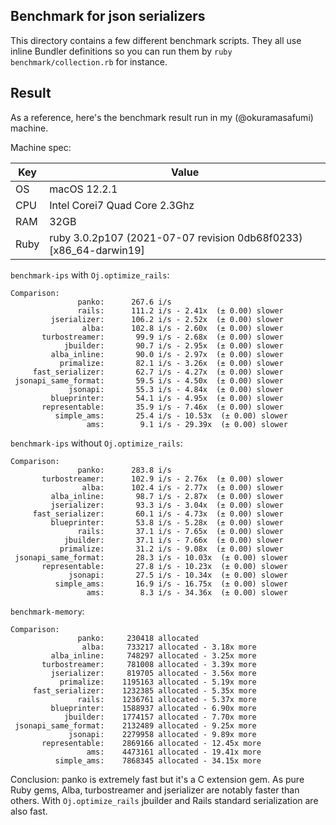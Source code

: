 ## Benchmark for json serializers

This directory contains a few different benchmark scripts. They all use inline Bundler definitions so you can run them by `ruby benchmark/collection.rb` for instance.

## Result

As a reference, here's the benchmark result run in my (@okuramasafumi) machine.

Machine spec:

|Key|Value|
|---|---|
|OS|macOS 12.2.1|
|CPU|Intel Corei7 Quad Core 2.3Ghz|
|RAM|32GB|
|Ruby|ruby 3.0.2p107 (2021-07-07 revision 0db68f0233) [x86_64-darwin19]|

`benchmark-ips` with `Oj.optimize_rails`:

```
Comparison:
               panko:      267.6 i/s
               rails:      111.2 i/s - 2.41x  (± 0.00) slower
         jserializer:      106.2 i/s - 2.52x  (± 0.00) slower
                alba:      102.8 i/s - 2.60x  (± 0.00) slower
       turbostreamer:       99.9 i/s - 2.68x  (± 0.00) slower
            jbuilder:       90.7 i/s - 2.95x  (± 0.00) slower
         alba_inline:       90.0 i/s - 2.97x  (± 0.00) slower
           primalize:       82.1 i/s - 3.26x  (± 0.00) slower
     fast_serializer:       62.7 i/s - 4.27x  (± 0.00) slower
 jsonapi_same_format:       59.5 i/s - 4.50x  (± 0.00) slower
             jsonapi:       55.3 i/s - 4.84x  (± 0.00) slower
         blueprinter:       54.1 i/s - 4.95x  (± 0.00) slower
       representable:       35.9 i/s - 7.46x  (± 0.00) slower
          simple_ams:       25.4 i/s - 10.53x  (± 0.00) slower
                 ams:        9.1 i/s - 29.39x  (± 0.00) slower
```

`benchmark-ips` without `Oj.optimize_rails`:

```
Comparison:
               panko:      283.8 i/s
       turbostreamer:      102.9 i/s - 2.76x  (± 0.00) slower
                alba:      102.4 i/s - 2.77x  (± 0.00) slower
         alba_inline:       98.7 i/s - 2.87x  (± 0.00) slower
         jserializer:       93.3 i/s - 3.04x  (± 0.00) slower
     fast_serializer:       60.1 i/s - 4.73x  (± 0.00) slower
         blueprinter:       53.8 i/s - 5.28x  (± 0.00) slower
               rails:       37.1 i/s - 7.65x  (± 0.00) slower
            jbuilder:       37.1 i/s - 7.66x  (± 0.00) slower
           primalize:       31.2 i/s - 9.08x  (± 0.00) slower
 jsonapi_same_format:       28.3 i/s - 10.03x  (± 0.00) slower
       representable:       27.8 i/s - 10.23x  (± 0.00) slower
             jsonapi:       27.5 i/s - 10.34x  (± 0.00) slower
          simple_ams:       16.9 i/s - 16.75x  (± 0.00) slower
                 ams:        8.3 i/s - 34.36x  (± 0.00) slower
```

`benchmark-memory`:

```
Comparison:
               panko:     230418 allocated
                alba:     733217 allocated - 3.18x more
         alba_inline:     748297 allocated - 3.25x more
       turbostreamer:     781008 allocated - 3.39x more
         jserializer:     819705 allocated - 3.56x more
           primalize:    1195163 allocated - 5.19x more
     fast_serializer:    1232385 allocated - 5.35x more
               rails:    1236761 allocated - 5.37x more
         blueprinter:    1588937 allocated - 6.90x more
            jbuilder:    1774157 allocated - 7.70x more
 jsonapi_same_format:    2132489 allocated - 9.25x more
             jsonapi:    2279958 allocated - 9.89x more
       representable:    2869166 allocated - 12.45x more
                 ams:    4473161 allocated - 19.41x more
          simple_ams:    7868345 allocated - 34.15x more
```

Conclusion: panko is extremely fast but it's a C extension gem. As pure Ruby gems, Alba, turbostreamer and jserializer are notably faster than others. With `Oj.optimize_rails` jbuilder and Rails standard serialization are also fast.

